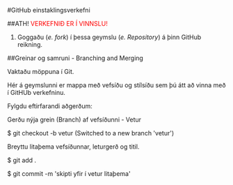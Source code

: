 #GitHub einstaklingsverkefni

##ATH! <span style="color:red">VERKEFNIÐ ER Í VINNSLU!</span>

1. Goggaðu (<i>e. fork</i>) í þessa geymslu (<i>e. Repository</i>) á þinn GitHub reikning.

##Greinar og samruni - Branching and Merging

Vaktaðu möppuna í Git.

Hér á geymslunni er mappa með vefsíðu og stílsíðu sem þú átt að vinna með í GitHUb verkefninu.


Fylgdu eftirfarandi aðgerðum:

Gerðu nýja grein (Branch) af vefsíðunni - Vetur 

$ git checkout -b vetur
	(Switched to a new branch 'vetur')

Breyttu litaþema vefsíðunnar, leturgerð og titil.

$ git add .

$ git commit -m 'skipti yfir í vetur litaþema'
